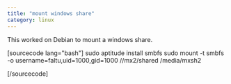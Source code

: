 ```yaml
---
title: "mount windows share"
category: linux
---
```


This worked on Debian to mount a windows share.

\[sourcecode lang="bash"\] sudo aptitude install smbfs sudo mount -t smbfs -o username=faltu,uid=1000,gid=1000 //mx2/shared /media/mxsh2

\[/sourcecode\]
